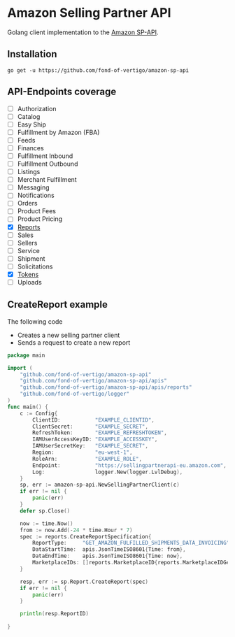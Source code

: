 # Amazon Selling Partner API
Golang client implementation to the [Amazon SP-API](https://developer-docs.amazon.com/sp-api/).

## Installation
```shell
go get -u https://github.com/fond-of-vertigo/amazon-sp-api
```

## API-Endpoints coverage

- [ ] Authorization 
- [ ] Catalog 
- [ ] Easy Ship 
- [ ] Fulfillment by Amazon (FBA)
- [ ] Feeds
- [ ] Finances
- [ ] Fulfillment Inbound
- [ ] Fulfillment Outbound
- [ ] Listings
- [ ] Merchant Fulfillment
- [ ] Messaging
- [ ] Notifications
- [ ] Orders
- [ ] Product Fees
- [ ] Product Pricing
- [x] [Reports](https://developer-docs.amazon.com/sp-api/docs/reports-api-v2021-06-30-reference)
- [ ] Sales
- [ ] Sellers
- [ ] Service
- [ ] Shipment
- [ ] Solicitations
- [x] [Tokens](https://developer-docs.amazon.com/sp-api/docs/tokens-api-v2021-03-01-reference)
- [ ] Uploads

## CreateReport example
The following code
- Creates a new selling partner client
- Sends a request to create a new report 


```go
package main

import (
	"github.com/fond-of-vertigo/amazon-sp-api"
	"github.com/fond-of-vertigo/amazon-sp-api/apis"
	"github.com/fond-of-vertigo/amazon-sp-api/apis/reports"
	"github.com/fond-of-vertigo/logger"
)
func main() {
	c := Config{
		ClientID:           "EXAMPLE_CLIENTID",
		ClientSecret:       "EXAMPLE_SECRET",
		RefreshToken:       "EXAMPLE_REFRESHTOKEN",
		IAMUserAccessKeyID: "EXAMPLE_ACCESSKEY",
		IAMUserSecretKey:   "EXAMPLE_SECRET",
		Region:             "eu-west-1",
		RoleArn:            "EXAMPLE_ROLE",
		Endpoint:           "https://sellingpartnerapi-eu.amazon.com",
		Log:                logger.New(logger.LvlDebug),
	}
	sp, err := amazon-sp-api.NewSellingPartnerClient(c)
	if err != nil {
		panic(err)
	}
	defer sp.Close()

	now := time.Now()
	from := now.Add(-24 * time.Hour * 7)
	spec := reports.CreateReportSpecification{
		ReportType:     "GET_AMAZON_FULFILLED_SHIPMENTS_DATA_INVOICING",
		DataStartTime:  apis.JsonTimeISO8601{Time: from},
		DataEndTime:    apis.JsonTimeISO8601{Time: now},
		MarketplaceIDs: []reports.MarketplaceID{reports.MarketplaceIDGermany},
	}

	resp, err := sp.Report.CreateReport(spec)
	if err != nil {
		panic(err)
	}

	println(resp.ReportID)
	
}
```